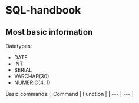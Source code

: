 # SQL-handbook

## Most basic information

Datatypes: 
- DATE
- INT
- SERIAL
- VARCHAR(30)
- NUMERIC(4, 1)

Basic commands: 
| Command | Function |
| --- | --- |
